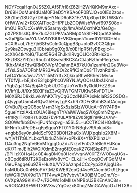 NDY7cqaHqnOJS5ZXLAf5F/rI8rZ62iH2WrIQKM9mAxc=
Dr69HOoMur4dUaM0F3eD5YKSAo6P0BVJQ+x0IEd2zos=
38ZIheZlSUGy7DAdpHYNcD9oKX1FZVUp3byrDKTW8kY=
0HWWwl2+RGXAITioc2HfPFLbZCOjWlsbWtwf697S08o=
imQUlRb7JcX+aWvG5sarnyxjx/lm/AbA0xmhKz/GeOg=
pX7PSflsklQJPeZlu3ZGLPKVaABMp0NrSbFNDpdA35M=
wXpPjjSekoAYLNnVNYK68+VKQropnkTsemBYlFODHhI=
xCXI6+oL7hE7jh6SFsCcln0cQpgB3p+oIoI3v0C3Qfg=
2y9kaZCtwgu3IiCbbab9g0Xg8/x0EHpR5t5yPBxglc4=
xcXh64tkYoIG/TuoX5RG4EhJkrilRvgOLlCo0RtHs2o=
XFztBSzYR2czR5uDnDSwea9KC3ArC/JaNzthmPleqZs=
1KhxMAd7dwQRMXNVpMOahmBA87kU0a1zanf4n2Gu3Wo=
JfYsLSbA7OFbhMRS3AwBO/2cRfK3mDb8rT1vzhRdlt8=
twD4Ykcs/iwU72V1n5M2rIf+XfjkixpRhwBGhe/zMvs=
YT0fVjL+bEj4xrE31gbgPhcGVBYNJAyOCesUbxUKnxI=
rYgbZgJ134/Bpj45Gp5ULGCgUoYw1lx9y0IdiU+ZZSs=
KVIrYjLJf/iXn5BXIFtiaZ3vGjRWFGM7UKIw5RvFDTU=
M6X6RJD8xkLwkWnKXTryCqGCzdNUFA6xMcIaR3SOSDQ=
pQvypaU5m4vRQwGhHbyLgPK+hR73DFrSKdhB3oDAcog=
CfvBu7ijxqQC5ocM+m3NgSx5zIsSIzWOUqA+6Yf74P8=
5gueiYzzIAkLzOUA68legnTYVaiWiWeqSWXg0mNZtgw=
+tmRyITPbaRYu88zJ7EvPruLAfPaZ985lgtFhMR3XXw=
SQ0Wsfkb8DvHjFUNfdxpvg+a5SL5L+uCCTKCi4HQdMg=
IiFNmTuJPeDE+gFpSgoaYFT01Y0rNBqtv79/tokjoi8=
+ngbb6ey0nuMdScF9Z03D0H2haCxlWJjXpqlslb2X8M=
wYjVf1TtGLYLbxcfUb4uZNlvV+xPIx8X+YfiXP0InzU=
D4u3ng2Nqfe66nMTqpgDuZd+NrzvfFn0Z3hBleAHJKo=
dK/71lmJEIh2WGi/0dmE2nrg6fE0caKZ7GNSkpRFUT4=
/BPHzXCHq4LaGE4ugBM9q8HcoVvqnWC6FZrWOBygUSs=
cBCpd6tlRUT2K0eEsoWx8vYC+ELkJH+rBcqOOvFGdMM=
0ieUPagqe6u9ZR+HuXb/VY2bAznp4CCqPyp3XAjqgU8=
hsMUbGu0nHBoPV7tMZKWE62epQd4veVCAcm5Ok9LFgc=
feWGRIEWX9dT//FTT4vwAD/r7vbvV1A00jBMCeOm/Yc=
6VXp9A99KlKH7+/F2OWd1oIMIIsVNPBoU3BKEnAhC8s=
wROGAKfS+WRTX6VXwzYqOvzx80hqZMmGAWqcO+fHTX8=
